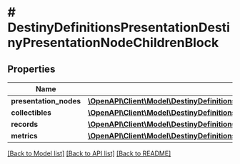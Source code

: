 # # DestinyDefinitionsPresentationDestinyPresentationNodeChildrenBlock

## Properties

Name | Type | Description | Notes
------------ | ------------- | ------------- | -------------
**presentation_nodes** | [**\OpenAPI\Client\Model\DestinyDefinitionsPresentationDestinyPresentationNodeChildEntry[]**](DestinyDefinitionsPresentationDestinyPresentationNodeChildEntry.md) |  | [optional]
**collectibles** | [**\OpenAPI\Client\Model\DestinyDefinitionsPresentationDestinyPresentationNodeCollectibleChildEntry[]**](DestinyDefinitionsPresentationDestinyPresentationNodeCollectibleChildEntry.md) |  | [optional]
**records** | [**\OpenAPI\Client\Model\DestinyDefinitionsPresentationDestinyPresentationNodeRecordChildEntry[]**](DestinyDefinitionsPresentationDestinyPresentationNodeRecordChildEntry.md) |  | [optional]
**metrics** | [**\OpenAPI\Client\Model\DestinyDefinitionsPresentationDestinyPresentationNodeMetricChildEntry[]**](DestinyDefinitionsPresentationDestinyPresentationNodeMetricChildEntry.md) |  | [optional]

[[Back to Model list]](../../README.md#models) [[Back to API list]](../../README.md#endpoints) [[Back to README]](../../README.md)
